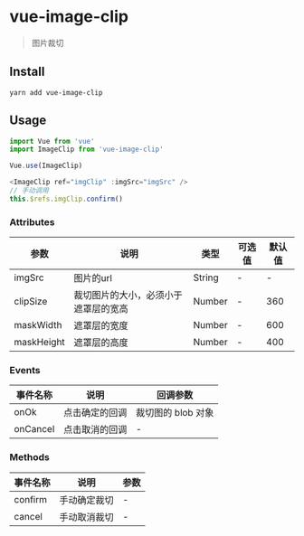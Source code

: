 # vue-image-clip
> 图片裁切

## Install
```shell
yarn add vue-image-clip
```

## Usage
```javascript
import Vue from 'vue'
import ImageClip from 'vue-image-clip'

Vue.use(ImageClip)
```

```javascript
<ImageClip ref="imgClip" :imgSrc="imgSrc" />
// 手动调用
this.$refs.imgClip.confirm()
```

### Attributes
 参数 | 说明 | 类型 | 可选值 | 默认值
 -----|-----|-----|-----|-----
 imgSrc | 图片的url | String | - | -
 clipSize | 裁切图片的大小，必须小于遮罩层的宽高 | Number | - | 360
 maskWidth | 遮罩层的宽度 | Number | - | 600
 maskHeight | 遮罩层的高度 | Number | - | 400

### Events
 事件名称 | 说明 | 回调参数
 -----|-----|-----
 onOk | 点击确定的回调 | 裁切图的 blob 对象
 onCancel | 点击取消的回调 | -

### Methods
 事件名称 | 说明 | 参数
 -----|-----|-----
 confirm | 手动确定裁切 | -
 cancel | 手动取消裁切 | -
